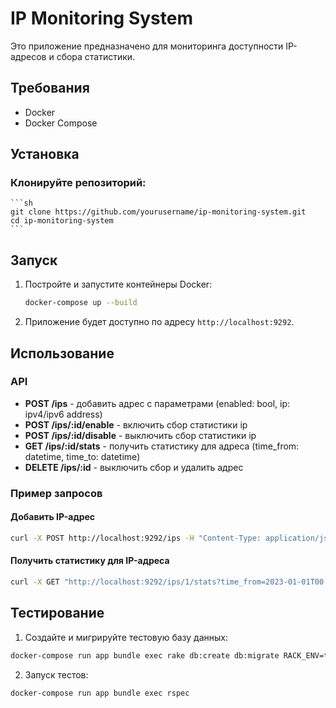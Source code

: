 # IP Monitoring System

Это приложение предназначено для мониторинга доступности IP-адресов и сбора статистики.

## Требования

- Docker
- Docker Compose

## Установка

### Клонируйте репозиторий:

    ```sh
    git clone https://github.com/yourusername/ip-monitoring-system.git
    cd ip-monitoring-system
    ```

## Запуск

1. Постройте и запустите контейнеры Docker:

    ```sh
    docker-compose up --build
    ```

2. Приложение будет доступно по адресу `http://localhost:9292`.

## Использование

### API

- **POST /ips** - добавить адрес с параметрами (enabled: bool, ip: ipv4/ipv6 address)
- **POST /ips/:id/enable** - включить сбор статистики ip
- **POST /ips/:id/disable** - выключить сбор статистики ip
- **GET /ips/:id/stats** - получить статистику для адреса (time_from: datetime, time_to: datetime)
- **DELETE /ips/:id** - выключить сбор и удалить адрес

### Пример запросов

#### Добавить IP-адрес
  ```sh
  curl -X POST http://localhost:9292/ips -H "Content-Type: application/json" -d '{"ip":"192.168.1.1","enabled":true}'
  ```

#### Получить статистику для IP-адреса
  ```sh
  curl -X GET "http://localhost:9292/ips/1/stats?time_from=2023-01-01T00:00:00Z&time_to=2023-01-02T00:00:00Z"
  ```

## Тестирование

1. Создайте и мигрируйте тестовую базу данных:
  ```sh
  docker-compose run app bundle exec rake db:create db:migrate RACK_ENV=test
  ```

2. Запуск тестов:
  ```sh
  docker-compose run app bundle exec rspec
  ```

